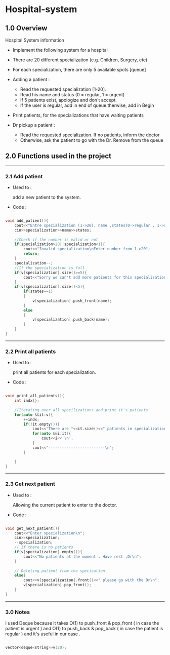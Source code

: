 # Hospital-system

## 1.0 Overview
Hospital System information

 - Implement the following system for a hospital

 - There are 20 different specialization (e.g. Children, Surgery, etc)

 - For each specialization, there are only 5 available spots [queue]

 - Adding a patient :

   - Read the requested specialization [1-20].
   - Read his name and status (0 = regular, 1 = urgent)
   - If 5 patients exist, apologize and don't accept.
   - If the user is regular, add in end of queue.therwise, add in Begin

 - Print patients, for the specializations that have waiting patients

 - Dr pickup a patient :

   - Read the requested specialization. If no patients, inform the doctor
   - Otherwise, ask the patient to go with the Dr. Remove from the queue


## 2.0 Functions used in the project

----

### 2.1 Add patient

- Used to :
 
   add a new patient to the system.

- Code :
```cpp

void add_patient(){
    cout<<"Entre specialization (1->20), name ,states(0->regular , 1->argent) :\n";
    cin>>specialization>>name>>states;
    
    //Check if the number is valid or not
    if(specialization>20||specialization<1){
        cout<<"Invalid specialization\nEnter number from 1->20";
        return;
    }
    specialization--;
    //If the specialization is full
    if(v[specialization].size()>=5){
        cout<<"Sorry we can't add more patients for this specialization.\n";
    }
    if(v[specialization].size()<5){
        if(states==1)
        {
            v[specialization].push_front(name);
        }
        else
        {
            v[specialization].push_back(name);
        }
    }
}

```
------

### 2.2 Print all patients

- Used to :

   print all patients for each specialization.
   
- Code :
```cpp

void print_all_patients(){
    int indx{};
    
    //Iterating over all specilizations and print it's patients 
    for(auto &&it:v){
        ++indx;
        if(!it.empty()){
            cout<<"There are "<<it.size()<<" patients in specialization "<<indx<<'\n';
            for(auto &&i:it){
                cout<<i<<'\n';
            }
            cout<<"-------------------------\n";
        }

    }
}

```

--------


### 2.3 Get next patient

- Used to :

   Allowing the current patient to enter to the doctor.
   
- Code :

```cpp

void get_next_patient(){
    cout<<"Enter specialization\n";
    cin>>specialization;
    --specialization;
    // If there is no patients
    if(v[specialization].empty()){
        cout<<"No patients at the moment . Have rest ,Dr\n";
    }
    
    // Deleting patient from the specization 
    else{
        cout<<v[specialization].front()<<" please go with the Dr\n";
        v[specialization].pop_front();
    }
}

```

---------------


### 3.0 Notes

I used Deque because it takes O(1) to push_front & pop_front ( in case the patient is urgent ) and O(1) to push_back & pop_back ( in case the patient is regular ) and it's useful in our case .

```cpp

vector<deque<string>>v(20);

``` 





























